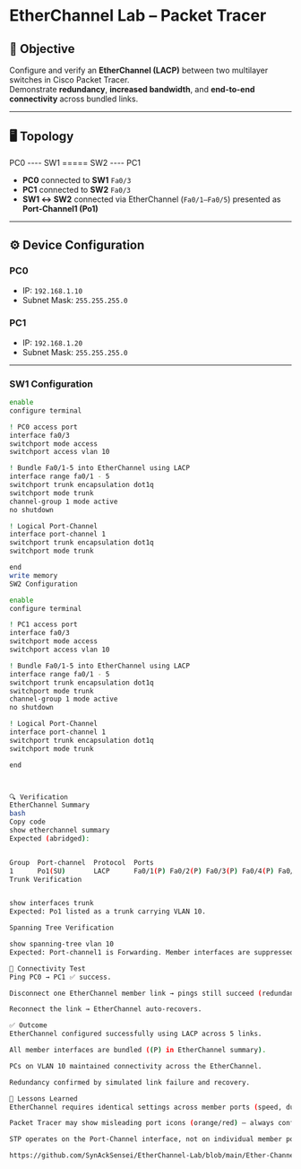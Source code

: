 # EtherChannel Lab – Packet Tracer

## 🎯 Objective
Configure and verify an **EtherChannel (LACP)** between two multilayer switches in Cisco Packet Tracer.  
Demonstrate **redundancy**, **increased bandwidth**, and **end-to-end connectivity** across bundled links.

---

## 🖥️ Topology

PC0 ---- SW1 ===== SW2 ---- PC1


- **PC0** connected to **SW1** `Fa0/3`  
- **PC1** connected to **SW2** `Fa0/3`  
- **SW1 ↔ SW2** connected via EtherChannel (`Fa0/1–Fa0/5`) presented as **Port-Channel1 (Po1)**

---

## ⚙️ Device Configuration

### PC0
- IP: `192.168.1.10`  
- Subnet Mask: `255.255.255.0`

### PC1
- IP: `192.168.1.20`  
- Subnet Mask: `255.255.255.0`

---

### SW1 Configuration
```bash
enable
configure terminal

! PC0 access port
interface fa0/3
switchport mode access
switchport access vlan 10

! Bundle Fa0/1-5 into EtherChannel using LACP
interface range fa0/1 - 5
switchport trunk encapsulation dot1q
switchport mode trunk
channel-group 1 mode active
no shutdown

! Logical Port-Channel
interface port-channel 1
switchport trunk encapsulation dot1q
switchport mode trunk

end
write memory
SW2 Configuration

enable
configure terminal

! PC1 access port
interface fa0/3
switchport mode access
switchport access vlan 10

! Bundle Fa0/1-5 into EtherChannel using LACP
interface range fa0/1 - 5
switchport trunk encapsulation dot1q
switchport mode trunk
channel-group 1 mode active
no shutdown

! Logical Port-Channel
interface port-channel 1
switchport trunk encapsulation dot1q
switchport mode trunk

end



🔍 Verification
EtherChannel Summary
bash
Copy code
show etherchannel summary
Expected (abridged):


Group  Port-channel  Protocol  Ports
1      Po1(SU)       LACP      Fa0/1(P) Fa0/2(P) Fa0/3(P) Fa0/4(P) Fa0/5(P)
Trunk Verification


show interfaces trunk
Expected: Po1 listed as a trunk carrying VLAN 10.

Spanning Tree Verification

show spanning-tree vlan 10
Expected: Port-channel1 is Forwarding. Member interfaces are suppressed in STP.

🔗 Connectivity Test
Ping PC0 → PC1 ✅ success.

Disconnect one EtherChannel member link → pings still succeed (redundancy).

Reconnect the link → EtherChannel auto-recovers.

✅ Outcome
EtherChannel configured successfully using LACP across 5 links.

All member interfaces are bundled ((P) in EtherChannel summary).

PCs on VLAN 10 maintained connectivity across the EtherChannel.

Redundancy confirmed by simulated link failure and recovery.

📌 Lessons Learned
EtherChannel requires identical settings across member ports (speed, duplex, VLAN, trunking).

Packet Tracer may show misleading port icons (orange/red) — always confirm with CLI (show etherchannel summary).

STP operates on the Port-Channel interface, not on individual member ports.

https://github.com/SynAckSensei/EtherChannel-Lab/blob/main/Ether-Channel.png




